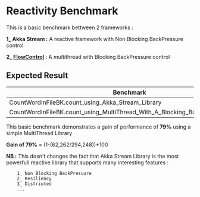 # Reactivity Benchmark

This is a basic benchmark bettween 2 frameworks : 

   **1_ Akka Stream :** A reactive framework with Non Blocking BackPressure control
                        
   **2_ [FlowControl](https://github.com/nassimus26/FlowControl) :** A multithread with Blocking BackPressure control
                
## Expected Result

|Benchmark                                                                       |Mode   |Cnt |Score   |Error  |Units
---------------------------------------------------------------------------------|------ |----|--------|-------|-----
|CountWordInFileBK.count_using_Akka_Stream_Library                               |avgt   |6   |294,248 |57,009 |ms/op
|CountWordInFileBK.count_using_MultiThread_With_A_Blocking_BackPressure_Library  |avgt   |6   |62,262  |12,478 |ms/op

This basic benchmark demonstrates a gain of performance of **79%** using a simple MultiThread Library 

**Gain of 79%** = (1-(62,262/294,248))*100

**NB :** This dosn't changes the fact that Akka Stream Library is the most powerfull reactive library that supports many interesting features :

        1_ Non Blocking BackPresuure
        2_ Resiliency  
        3_ Distriuted
        ...
